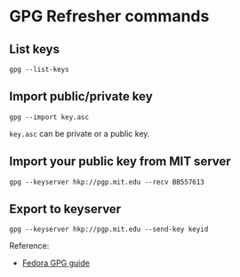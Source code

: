 # GPG Refresher commands

## List keys

`gpg --list-keys`

## Import public/private key

`gpg --import key.asc`

`key.asc` can be private or a public key.

## Import your public key from MIT server

`gpg --keyserver hkp://pgp.mit.edu --recv BB557613`

## Export to keyserver

`gpg --keyserver hkp://pgp.mit.edu --send-key keyid`


Reference: 

* [Fedora GPG guide](https://fedoraproject.org/wiki/Creating_GPG_Keys)




